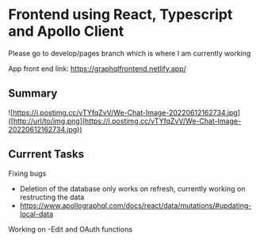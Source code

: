 # Frontend using React, Typescript and Apollo Client  

Please go to develop/pages branch which is where I am currently working  

App front end link: https://graphqlfrontend.netlify.app/


## Summary

![https://i.postimg.cc/vTYfqZvV/We-Chat-Image-20220612162734.jpg]([http://url/to/img.png](https://i.postimg.cc/vTYfqZvV/We-Chat-Image-20220612162734.jpg))

##  Currrent Tasks 

Fixing bugs
- Deletion of the database only works on refresh, currently working on restructing the data 
- https://www.apollographql.com/docs/react/data/mutations/#updating-local-data

Working on
-Edit and OAuth functions


